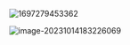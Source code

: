 

![1697279453362](https://ttqblogimg.oss-cn-beijing.aliyuncs.com/1697279453362.png)

![image-20231014183226069](https://ttqblogimg.oss-cn-beijing.aliyuncs.com/image-20231014183226069.png)